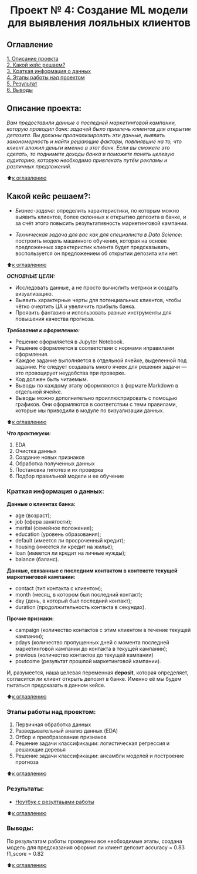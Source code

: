 # <center> Проект № 4: Создание ML модели для выявления лояльных клиентов

## Оглавление
[1. Описание проекта](https://github.com/g1dcs/sf_hw_g1dcs/blob/main/project_4_ML/README.md#Описание-проекта)\
[2. Какой кейс решаем?](https://github.com/g1dcs/sf_hw_g1dcs/blob/main/project_4_ML/README.md#Какой-кейс-решаем)\
[3. Краткая информация о данных](https://github.com/g1dcs/sf_hw_g1dcs/blob/main/project_4_ML/README.md#Краткая-информация-о-данных)\
[4. Этапы работы над проектом](https://github.com/g1dcs/sf_hw_g1dcs/blob/main/project_4_ML/README.md#Этапы-работы-над-проектом)\
[5. Результат](https://github.com/g1dcs/sf_hw_g1dcs/blob/main/project_4_ML/README.md#Результаты)\
[6. Выводы](https://github.com/g1dcs/sf_hw_g1dcs/blob/main/project_4_ML/README.md#Выводы)

## Описание проекта:

*Вам предоставили данные о последней маркетинговой кампании, которую проводил банк: задачей было привлечь клиентов для открытия депозита. Вы должны проанализировать эти данные, выявить закономерность и найти решающие факторы, повлиявшие на то, что клиент вложил деньги именно в этот банк. Если вы сможете это сделать, то поднимете доходы банка и поможете понять целевую аудиторию, которую необходимо привлекать путём рекламы и различных предложений.*


:arrow_up:[к оглавлению](https://github.com/g1dcs/sf_hw_g1dcs/blob/main/project_4_ML/README.md#Оглавление)

## Какой кейс решаем?:

- *Бизнес-задача*: определить характеристики, по которым можно выявить клиентов, более склонных к открытию депозита в банке, и за счёт этого повысить результативность маркетинговой кампании.

- *Техническая задача для вас как для специалиста в Data Science*: построить модель машинного обучения, которая на основе предложенных характеристик клиента будет предсказывать, воспользуется он предложением об открытии депозита или нет.

:arrow_up:[к оглавлению](https://github.com/g1dcs/sf_hw_g1dcs/blob/main/project_4_ML/README.md#-оглавление)

***ОСНОВНЫЕ ЦЕЛИ:***

* Исследовать данные, а не просто вычислить метрики и создать визуализацию.
* Выявить характерные черты для потенциальных клиентов, чтобы чётко очертить ЦА и увеличить прибыль банка.
* Проявить фантазию и использовать разные инструменты для повышения качества прогноза.

***Требования к оформлению:***

- Решение оформляется в Jupyter Notebook.
- Решение оформляется в соответствии с нормами иправилами оформления.
- Каждое задание выполняется в отдельной ячейке, выделенной под задание. Не следует создавать много ячеек для решения задачи — это провоцирует неудобства при проверке.
- Код должен быть читаемым.
- Выводы по каждому этапу оформляются в формате Markdown в отдельной ячейке.
- Выводы можно дополнительно проиллюстрировать с помощью графиков. Они оформляются в соответствии с теми правилами, которые мы приводили в модуле по визуализации данных.


:arrow_up:[к оглавлению](https://github.com/g1dcs/sf_hw_g1dcs/blob/main/project_4_ML/README.md#Оглавление)

***Что практикуем:***

1. EDA
2. Очистка данных
3. Создание новых признаков
4. Обработка полученных данных
5. Постановка гипотез и их проверка
6. Подбор правильной модели и ее обучение

### Краткая информация о данных:

**Данные о клиентах банка:**

* age (возраст);
* job (сфера занятости);
* marital (семейное положение);
* education (уровень образования);
* default (имеется ли просроченный кредит);
* housing (имеется ли кредит на жильё);
* loan (имеется ли кредит на личные нужды);
* balance (баланс).

**Данные, связанные с последним контактом в контексте текущей маркетинговой кампании:**

* contact (тип контакта с клиентом);
* month (месяц, в котором был последний контакт);
* day (день, в который был последний контакт);
* duration (продолжительность контакта в секундах).

**Прочие признаки:**

* campaign (количество контактов с этим клиентом в течение текущей кампании);
* pdays (количество пропущенных дней с момента последней маркетинговой кампании до контакта в текущей кампании);
* previous (количество контактов до текущей кампании)
* poutcome (результат прошлой маркетинговой кампании).

И, разумеется, наша целевая переменная **deposit**, которая определяет, согласится ли клиент открыть депозит в банке. Именно её мы будем пытаться предсказать в данном кейсе.


:arrow_up:[к оглавлению](https://github.com/g1dcs/sf_hw_g1dcs/blob/main/project_4_ML/README.md#Оглавление)

### Этапы работы над проектом:

1. Первичная обработка данных
2. Разведывательный анализ данных (EDA)
3. Отбор и преобразование признаков
4. Решение задачи классификации: логистическая регрессия и решающие деревья
5. Решение задачи классификации: ансамбли моделей и построение прогноза


:arrow_up:[к оглавлению](https://github.com/g1dcs/sf_hw_g1dcs/blob/main/project_4_ML/README.md#Оглавление)

### Результаты:

- [Ноутбук с резултаьами работы](https://github.com/g1dcs/sf_hw_g1dcs/blob/main/project_4_ML/Project_4_ML.ipynb)


:arrow_up:[к оглавлению](https://github.com/g1dcs/sf_hw_g1dcs/blob/main/project_4_ML/README.md#Оглавление)

### Выводы:

По результатам работы проведены все необходимые этапы, создана модель для предсказания оформит ли клиент депозит  accuracy = 0.83
f1_score = 0.82

:arrow_up:[к оглавлению](https://github.com/g1dcs/sf_hw_g1dcs/blob/main/project_4_ML/README.md#Оглавление)